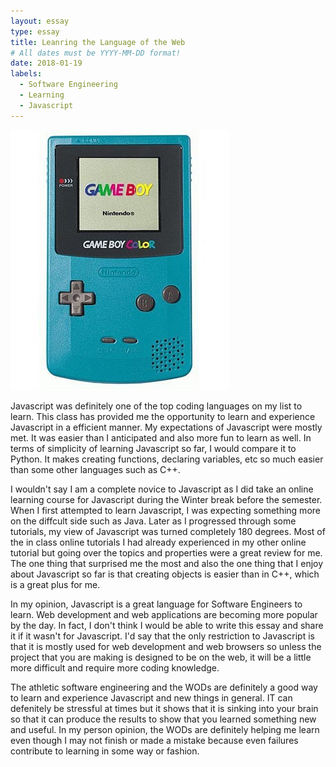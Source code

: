 ```yaml
---
layout: essay
type: essay
title: Leanring the Language of the Web
# All dates must be YYYY-MM-DD format!
date: 2018-01-19
labels:
  - Software Engineering
  - Learning
  - Javascript
---
```


<img class="ui tiny left circular floated image" src="../images/GBC_SYSTEM_TEAL.jpg">

Javascript was definitely one of the top coding languages on my list to learn. This class has provided me the opportunity to learn and experience Javascript in a efficient manner. My expectations of Javascript were mostly met. It was easier than I anticipated and also more fun to learn as well. In terms of simplicity of learning Javascript so far, I would compare it to Python. It makes creating functions, declaring variables, etc so much easier than some other languages such as C++. 

I wouldn't say I am a complete novice to Javascript as I did take an online learning course for Javascript during the Winter break before the semester. When I first attempted to learn Javascript, I was expecting something more on the diffcult side such as Java. Later as I progressed through some tutorials, my view of Javascript was turned completely 180 degrees. Most of the in class online tutorials I had already experienced in my other online tutorial but going over the topics and properties were a great review for me. The one thing that surprised me the most and also the one thing that I enjoy about Javascript so far is that creating objects is easier than in C++, which is a great plus for me. 

In my opinion, Javascript is a great language for Software Engineers to learn. Web development and web applications are becoming more popular by the day. In fact, I don't think I would be able to write this essay and share it if it wasn't for Javascript. I'd say that the only restriction to Javascript is that it is mostly used for web development and web browsers so unless the project that you are making is designed to be on the web, it will be a little more difficult and require more coding knowledge. 

The athletic software engineering and the WODs are definitely a good way to learn and experience Javascript and new things in general. IT can defenitely be stressful at times but it shows that it is sinking into your brain so that it can produce the results to show that you learned something new and useful. In my person opinion, the WODs are definitely helping me learn even though I may not finish or made a mistake because even failures contribute to learning in some way or fashion. 
